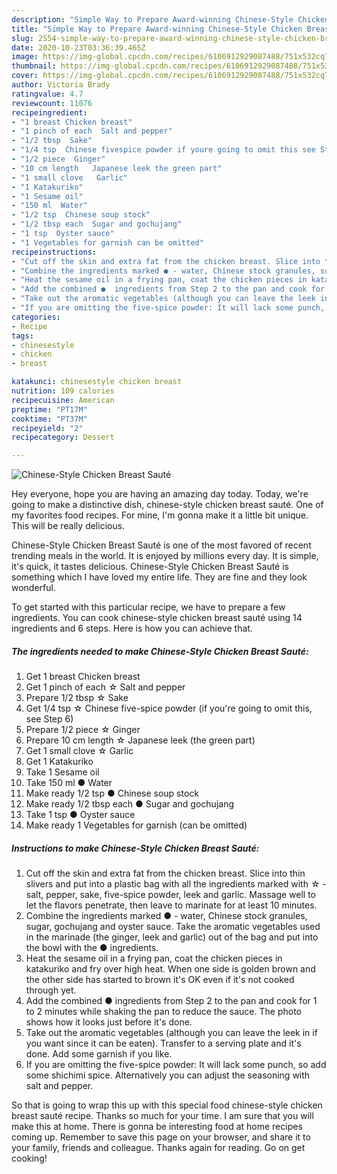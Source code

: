 ```yaml
---
description: "Simple Way to Prepare Award-winning Chinese-Style Chicken Breast Sauté"
title: "Simple Way to Prepare Award-winning Chinese-Style Chicken Breast Sauté"
slug: 2554-simple-way-to-prepare-award-winning-chinese-style-chicken-breast-saute
date: 2020-10-23T03:36:39.465Z
image: https://img-global.cpcdn.com/recipes/6106912929087488/751x532cq70/chinese-style-chicken-breast-saute-recipe-main-photo.jpg
thumbnail: https://img-global.cpcdn.com/recipes/6106912929087488/751x532cq70/chinese-style-chicken-breast-saute-recipe-main-photo.jpg
cover: https://img-global.cpcdn.com/recipes/6106912929087488/751x532cq70/chinese-style-chicken-breast-saute-recipe-main-photo.jpg
author: Victoria Brady
ratingvalue: 4.7
reviewcount: 11076
recipeingredient:
- "1 breast Chicken breast"
- "1 pinch of each  Salt and pepper"
- "1/2 tbsp  Sake"
- "1/4 tsp  Chinese fivespice powder if youre going to omit this see Step 6"
- "1/2 piece  Ginger"
- "10 cm length   Japanese leek the green part"
- "1 small clove   Garlic"
- "1 Katakuriko"
- "1 Sesame oil"
- "150 ml  Water"
- "1/2 tsp  Chinese soup stock"
- "1/2 tbsp each  Sugar and gochujang"
- "1 tsp  Oyster sauce"
- "1 Vegetables for garnish can be omitted"
recipeinstructions:
- "Cut off the skin and extra fat from the chicken breast. Slice into thin slivers and put into a plastic bag with all the ingredients marked with ☆ - salt, pepper, sake, five-spice powder, leek and garlic. Massage well to let the flavors penetrate, then leave to marinate for at least 10 minutes."
- "Combine the ingredients marked ● - water, Chinese stock granules, sugar, gochujang and oyster sauce. Take the aromatic vegetables used in the marinade (the ginger, leek and garlic) out of the bag and put into the bowl with the ● ingredients."
- "Heat the sesame oil in a frying pan, coat the chicken pieces in katakuriko and fry over high heat. When one side is golden brown and the other side has started to brown it&#39;s OK even if it&#39;s not cooked through yet."
- "Add the combined ●  ingredients from Step 2 to the pan and cook for 1 to 2 minutes while shaking the pan to reduce the sauce. The photo shows how it looks just before it&#39;s done."
- "Take out the aromatic vegetables (although you can leave the leek in if you want since it can be eaten). Transfer to a serving plate and it&#39;s done. Add some garnish if you like."
- "If you are omitting the five-spice powder: It will lack some punch, so add some shichimi spice. Alternatively you can adjust the seasoning with salt and pepper."
categories:
- Recipe
tags:
- chinesestyle
- chicken
- breast

katakunci: chinesestyle chicken breast 
nutrition: 109 calories
recipecuisine: American
preptime: "PT17M"
cooktime: "PT37M"
recipeyield: "2"
recipecategory: Dessert

---
```



![Chinese-Style Chicken Breast Sauté](https://img-global.cpcdn.com/recipes/6106912929087488/751x532cq70/chinese-style-chicken-breast-saute-recipe-main-photo.jpg)

Hey everyone, hope you are having an amazing day today. Today, we're going to make a distinctive dish, chinese-style chicken breast sauté. One of my favorites food recipes. For mine, I'm gonna make it a little bit unique. This will be really delicious.

Chinese-Style Chicken Breast Sauté is one of the most favored of recent trending meals in the world. It is enjoyed by millions every day. It is simple, it's quick, it tastes delicious. Chinese-Style Chicken Breast Sauté is something which I have loved my entire life. They are fine and they look wonderful.




To get started with this particular recipe, we have to prepare a few ingredients. You can cook chinese-style chicken breast sauté using 14 ingredients and 6 steps. Here is how you can achieve that.

<!--inarticleads1-->

##### The ingredients needed to make Chinese-Style Chicken Breast Sauté:

1. Get 1 breast Chicken breast
1. Get 1 pinch of each ☆ Salt and pepper
1. Prepare 1/2 tbsp ☆ Sake
1. Get 1/4 tsp ☆ Chinese five-spice powder (if you&#39;re going to omit this, see Step 6)
1. Prepare 1/2 piece ☆ Ginger
1. Prepare 10 cm length  ☆ Japanese leek (the green part)
1. Get 1 small clove  ☆ Garlic
1. Get 1 Katakuriko
1. Take 1 Sesame oil
1. Take 150 ml ● Water
1. Make ready 1/2 tsp ● Chinese soup stock
1. Make ready 1/2 tbsp each ● Sugar and gochujang
1. Take 1 tsp ● Oyster sauce
1. Make ready 1 Vegetables for garnish (can be omitted)




<!--inarticleads2-->

##### Instructions to make Chinese-Style Chicken Breast Sauté:

1. Cut off the skin and extra fat from the chicken breast. Slice into thin slivers and put into a plastic bag with all the ingredients marked with ☆ - salt, pepper, sake, five-spice powder, leek and garlic. Massage well to let the flavors penetrate, then leave to marinate for at least 10 minutes.
1. Combine the ingredients marked ● - water, Chinese stock granules, sugar, gochujang and oyster sauce. Take the aromatic vegetables used in the marinade (the ginger, leek and garlic) out of the bag and put into the bowl with the ● ingredients.
1. Heat the sesame oil in a frying pan, coat the chicken pieces in katakuriko and fry over high heat. When one side is golden brown and the other side has started to brown it&#39;s OK even if it&#39;s not cooked through yet.
1. Add the combined ●  ingredients from Step 2 to the pan and cook for 1 to 2 minutes while shaking the pan to reduce the sauce. The photo shows how it looks just before it&#39;s done.
1. Take out the aromatic vegetables (although you can leave the leek in if you want since it can be eaten). Transfer to a serving plate and it&#39;s done. Add some garnish if you like.
1. If you are omitting the five-spice powder: It will lack some punch, so add some shichimi spice. Alternatively you can adjust the seasoning with salt and pepper.




So that is going to wrap this up with this special food chinese-style chicken breast sauté recipe. Thanks so much for your time. I am sure that you will make this at home. There is gonna be interesting food at home recipes coming up. Remember to save this page on your browser, and share it to your family, friends and colleague. Thanks again for reading. Go on get cooking!
